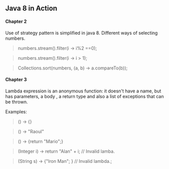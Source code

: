 ## Java 8 in Action

#### Chapter 2

Use of strategy pattern is simplified in java 8.
Different ways of selecting numbers.

> numbers.stream().filter(i -> i%2 ==0);

> numbers.stream().filter(i -> i > 1);


> Collections.sort(numbers, (a, b) -> a.compareTo(b));


#### Chapter 3

Lambda expression is an anonymous function: it doesn't have a name, but has parameters, a body , a return type and also a list of exceptions that can be thrown.

Examples:

> () -> {}  

> () -> "Raoul" 

> () -> {return "Mario";} 

> (Integer i) -> return "Alan" + i; // Invalid lamba.

> (String s) -> {"Iron Man"; }   // Invalid lambda.;